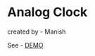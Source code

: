 # Analog Clock


created by - Manish

See - <a href="https://manishdev20.github.io/Web-Development/Analog%20Clock/" >DEMO</a>
